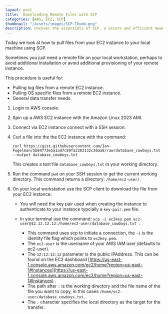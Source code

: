 ```yaml
---
layout: post
title:  Downloading Remote Files with SCP
categories: [AWS, EC2, SCP]
thumbnail: "/assets/images/SCP-Thumb.png"
description: Uncover the essentials of SCP, a secure and efficient means of transferring files across networks.
---
```

Today we look at how to pull files from your EC2 instance to your local machine using SCP.

Sometimes you just need a remote file on your local workstation, perhaps to avoid additional installation or avoid additional provisioning of your remote instance.

This procedure is useful for:
- Pulling log files from a remote EC2 instance.
- Pulling OS specific files from a remote EC2 instance.
- General data transfer needs.

1. Login to AWS console.

2. Spin up a AWS EC2 instance with the Amazon Linux 2023 AMI.

3. Connect via EC2 instance connect with a SSH session.

4. Curl a file into the the EC2 instance with the command:

   ```curl https://gist.githubusercontent.com/Ian-Fogelman/5b84773e5a1ad7c89fa2203132c36aa8/raw/database_cowboys.txt --output database_cowboys.txt ```

   This creates a text file `database_cowboys.txt` in your working directory.

5. Run the command ``pwd`` on your SSH session to get the current working directory.
   This command returns a directory: ``/home/ec2-user/``.

6. On your local workstation use the SCP client to download the file from your EC2 instance:
    - You will need the key pair used when creating the instance to authenticate to your instance typcially a ``key-pair.pem`` file.
    - In your terminal use the command: ``scp -i ec2key.pem ec2-user@12.12.12.12:/home/ec2-user/database_cowboys.txt .``

        - This command uses scp to initiate a connection, the ``-i`` is the identity file flag which points to ``ec2key.pem``.
        - The ``ec2-user`` is the username of your AWS IAM user (defaults to ec2-user).
        - The ``12:12:12:12`` parameter is the public IPAddress. This can be found on the EC2 dashboard [https://us-east-1.console.aws.amazon.com/ec2/home?region=us-east-1#Instances](https://us-east-1.console.aws.amazon.com/ec2/home?region=us-east-1#Instances) .
        - The path after ``:`` is the working directory and the file name of the file you want to copy, in this cases ``/home/ec2-user/database_cowboys.txt``.
        - The ``.`` character specifies the local directory as the target for the transfer.
